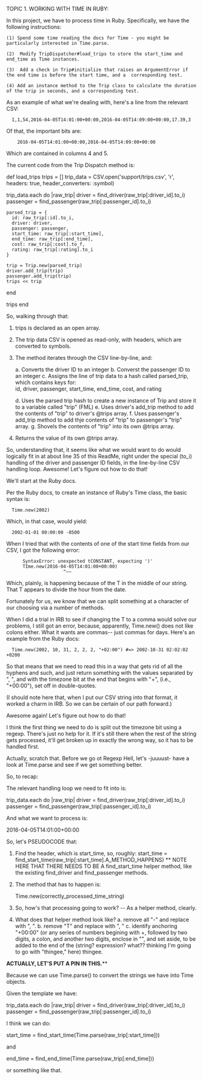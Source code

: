 TOPIC 1.  WORKING WITH TIME IN RUBY:  

In this project, we have to process time in Ruby.  Specifically, we have the
following instructions:

    (1) Spend some time reading the docs for Time - you might be particularly interested in Time.parse.

    (2)  Modify TripDispatcher#load_trips to store the start_time and end_time as Time instances.

    (3)  Add a check in Trip#initialize that raises an ArgumentError if the end time is before the start time, and a  corresponding test.

    (4) Add an instance method to the Trip class to calculate the duration of the trip in seconds, and a corresponding test.

As an example of what we're dealing with, here's a line from the relevant CSV:

      1,1,54,2016-04-05T14:01:00+00:00,2016-04-05T14:09:00+00:00,17.39,3

Of that, the important bits are:

        2016-04-05T14:01:00+00:00,2016-04-05T14:09:00+00:00

Which are contained in columns 4 and 5.


The current code from the Trip Dispatch method is:

def load_trips
  trips = []
  trip_data = CSV.open('support/trips.csv', 'r', headers: true, header_converters: :symbol)

  trip_data.each do |raw_trip|
    driver = find_driver(raw_trip[:driver_id].to_i)
    passenger = find_passenger(raw_trip[:passenger_id].to_i)

    parsed_trip = {
      id: raw_trip[:id].to_i,
      driver: driver,
      passenger: passenger,
      start_time: raw_trip[:start_time],
      end_time: raw_trip[:end_time],
      cost: raw_trip[:cost].to_f,
      rating: raw_trip[:rating].to_i
    }

    trip = Trip.new(parsed_trip)
    driver.add_trip(trip)
    passenger.add_trip(trip)
    trips << trip
  end

  trips
end

So, walking through that:

  1.  trips is declared as an open array.

  2.  The trip data CSV is opened as read-only, with headers, which are converted to symbols.

  3.  The method iterates through the CSV line-by-line, and:

        a.  Converts the driver ID to an integer
        b.  Converst the passenger ID to an integer
        c.  Assigns the line of trip data to a hash called parsed_trip, which contains
            keys for:  
                id, driver, passenger, start_time, end_time, cost, and rating

        d.  Uses the parsed trip hash to create a new instance of Trip and store
            it to a variable called "trip" (FML)
        e.  Uses driver's add_trip method to add the contents of "trip" to driver's
            @trips array.
        f.  Uses passenger's add_trip method to add thje contents of "trip" to
            passenger's "trip" array.
        g.  Shovels the contents of "trip" into its own @trips array.

  4.  Returns the value of its own @trips array.

So, understanding that, it seems like what we would want to do would logically
fit in at about line 35 of this ReadMe, right under the special (to_i) handling
of the driver and passenger ID fields, in the line-by-line CSV handling loop.
Awesome!  Let's figure out how to do that!

We'll start at the Ruby docs.

Per the Ruby docs, to create an instance of Ruby's Time class, the basic syntax
is:  

      Time.new(2002)

  Which, in that case, would yield:  

      2002-01-01 00:00:00 -0500

When I tried that with the contents of one of the start time fields from our
CSV, I got the following error:  

          SyntaxError: unexpected tCONSTANT, expecting ')'
          TIme.new(2016-04-05T14:01:00+00:00)
                         ^~~

Which, plainly, is happening because of the T in the middle of our string.  
That T appears to divide the hour from the date.  

Fortunately for us, we know that we can split something at a character of
our choosing via a number of methods.  

When I did a trial in IRB to see if changing the T to a comma would solve our
problems, I still got an error, because, apparently, Time.new() does not like
colons either.  What it wants are commas-- just commas for days. Here's an
example from the Ruby docs:

      Time.new(2002, 10, 31, 2, 2, 2, "+02:00") #=> 2002-10-31 02:02:02 +0200

So that means that we need to read this in a way that gets rid of all the hyphens
and such, and just return something with the values separated by ", ", and with
the timezone bit at the end that begins with "+", (i.e., "+00:00"), set off in
double-quotes.

  (I should note here that, when I put our CSV string into that format, it
    worked a charm in IRB.  So we can be certain of our path forward.)

Awesome again!  Let's figure out how to do that!

I think the first thing we need to do is split out the timezone bit using a
regexp.  There's just no help for it.  If it's still there when the rest of
the string gets processed, it'll get broken up in exactly the wrong way, so it
has to be handled first.

Actually, scratch that.  Before we go ot Regexp Hell, let's -juuuust- have a look
at Time.parse and see if we get something better.


So, to recap:  


The relevant handling loop we need to fit into is:

trip_data.each do |raw_trip|
  driver = find_driver(raw_trip[:driver_id].to_i)
  passenger = find_passenger(raw_trip[:passenger_id].to_i)

And what we want to process is:

  2016-04-05T14:01:00+00:00

So, let's PSEUDOCODE that:

1. Find the header, which is start_time, so, roughly:
      start_time = find_start_time(raw_trip[:start_time].A_METHOD_HAPPENS)
      ** NOTE HERE THAT THERE NEEDS TO BE A find_start_time helper method,
        like the existing find_driver and find_passenger methods.

2. The method that has to happen is:

    Time.new(correctly_processed_time_string)

3.  So, how's that processing going to work?
    -- As a helper method, clearly.  

4.  What does that helper method look like?
    a. remove all "-" and replace with ", ".
    b. remove "T" and replace with ", "
    c. identify anchoring "+00:00" (or any series of numbers begining with +,
        followed by two digits, a colon, and another two digits, enclose in "",
        and set aside, to be added to the end of the (string? expression? what??
          thinking I'm going to go with "thingee," here) thingee.


****ACTUALLY, LET'S PUT A PIN IN THIS.******

Because we can use Time.parse() to convert the strings we have into Time objects.

Given the template we have:  

trip_data.each do |raw_trip|
  driver = find_driver(raw_trip[:driver_id].to_i)
  passenger = find_passenger(raw_trip[:passenger_id].to_i)

I think we can do:

start_time = find_start_time(Time.parse(raw_trip[:start_time]))

and

end_time = find_end_time(Time.parse(raw_trip[:end_time]))

or something like that. 

